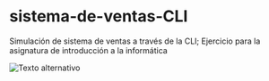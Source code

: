 # sistema-de-ventas-CLI
Simulación de sistema de ventas a través de la CLI; Ejercicio para la asignatura de introducción a la informática

![Texto alternativo](https://img.freepik.com/vector-premium/bebidas-gaseosas-bebida-cola-vector-placa-metal-oxidado_8071-41766.jpg?w=740)